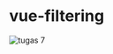 # vue-filtering
![tugas 7](https://user-images.githubusercontent.com/51102459/113833406-cf6e8900-97b3-11eb-8516-79fa49e40512.png)

